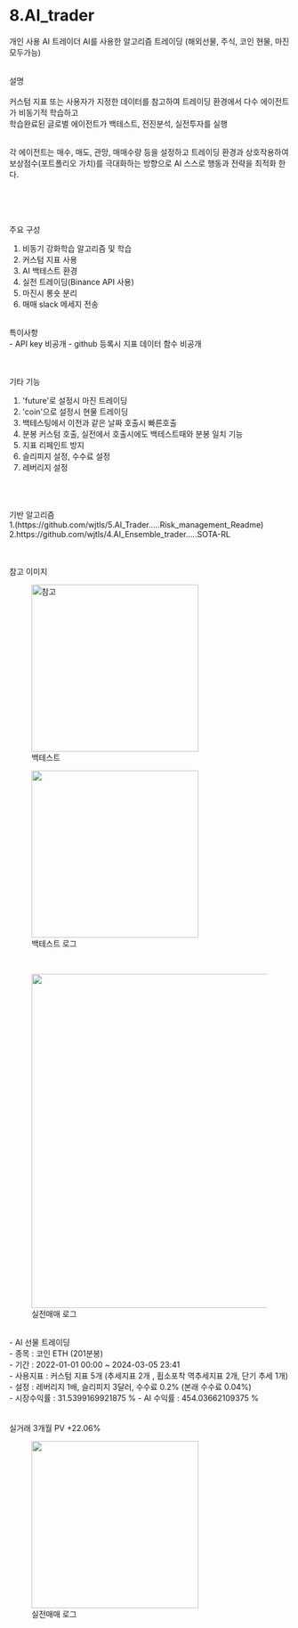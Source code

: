 # 8.AI_trader
개인 사용 AI 트레이더
AI를 사용한 알고리즘 트레이딩 (해외선물, 주식, 코인 현물, 마진 모두가능) <br> <br>

설명 <br><br>
 커스텀 지표 또는 사용자가 지정한 데이터를 참고하여 트레이딩 환경에서 다수 에이전트가 비동기적 학습하고 <br>
 학습완료된 글로벌 에이전트가 백테스트, 전진분석, 실전투자를 실행 <br><br>

 각 에이전트는 매수, 매도, 관망, 매매수량 등을 설정하고 트레이딩 환경과 상호작용하여<br>
 보상점수(포트폴리오 가치)를 극대화하는 방향으로 AI 스스로 행동과 전략을 최적화 한다.

 <br>
 <br>
  <br>

주요 구성 <br>
1. 비동기 강화학습 알고리즘 및 학습
2. 커스텀 지표 사용
3. AI 백테스트 환경
4. 실전 트레이딩(Binance API 사용)
5. 마진시 롱숏 분리
6. 매매 slack 메세지 전송
 <br>
특이사항  <br>
- API key 비공개 
- github 등록시 지표 데이터 함수 비공개 

 <br>
 <br>
 <br>
 
기타 기능
1. 'future'로 설정시 마진 트레이딩
2. 'coin'으로 설정시 현물 트레이딩
3. 백테스팅에서 이전과 같은 날짜 호출시 빠른호출
4. 분봉 커스텀 호출, 실전에서 호출시에도 백테스트때와 분봉 일치 기능
5. 지표 리페인트 방지
6. 슬리피지 설정, 수수료 설정
7. 레버리지 설정

<br>
<br>
<br>
기반 알고리즘 <br>
1.(https://github.com/wjtls/5.AI_Trader.....Risk_management_Readme) <br>
2.https://github.com/wjtls/4.AI_Ensemble_trader.....SOTA-RL
<br>
<br>
<br>

참고 이미지  <br>
<p>
  <figure> 
    <img src="https://github.com/wjtls/AI_trader/assets/60399060/80e3b619-78df-4d7a-b865-cc7d210e623f" alt='참고' width="300"/>
    <figcaption>백테스트</figcaption>
  </figure>
 
  <figure> 
    <img src="https://github.com/wjtls/AI_trader/assets/60399060/c4322ad6-4ac5-445b-a7b5-95e6c4955294" width="300"/>
    <figcaption>백테스트 로그</figcaption>
  </figure>
  
</p>
<br>
  <figure> 
    <img src="https://github.com/wjtls/AI_trader/assets/60399060/c08a7041-1f53-413c-9ed0-1d9ede409aaf" width="600"/>
    <figcaption>실전매매 로그</figcaption>
  </figure>
  
<br>
- AI 선물 트레이딩 <br>
- 종목 : 코인 ETH (201분봉) <br>
- 기간 : 2022-01-01 00:00 ~ 2024-03-05 23:41 <br>
- 사용지표 : 커스텀 지표 5개 (추세지표 2개 , 휩소포착 역추세지표 2개, 단기 추세 1개)<br>
- 설정 : 레버리지 1배, 슬리피지 3달러, 수수료 0.2% (본래 수수료 0.04%) <br>
- 시장수익률 : 31.5399169921875 % 
- AI 수익률 : 454.03662109375 % 

<br>
<br>
<br>
실거래 3개월 PV +22.06%
<br>

<figure>
  <img src="https://github.com/wjtls/8.AI_trader/assets/60399060/d54b9054-8ebf-43af-ae02-450228668873" width="300" height='300'/>
  <figcaption>실전매매 로그</figcaption>
</figure>
